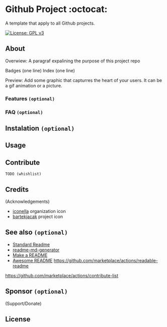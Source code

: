 # Github Project :octocat:

A template that apply to all Github projects.

[![License: GPL v3](https://img.shields.io/badge/License-GPLv3-blue.svg)](https://www.gnu.org/licenses/gpl-3.0)

## About 

Overwiew: A paragraf expalining the purpose of this project repo

Badges (one line)
Index (one line)

Preview: Add some graphic that capturres the heart of your users. It can be a gif animation or a picture.
	
### Features `(optional)`

### FAQ `(optional)`
 
## Instalation `(optional)`

## Usage

## Contribute
	TODO (whishlist)

## Credits 

(Acknowledgements)

- [iconella](https://www.iconfinder.com/iconella) organization icon
- [bartekjacak](https://www.iconfinder.com/bartekjacak) project icon

## See also `(optional)`

- [Standard Readme](https://github.com/RichardLitt/standard-readme)
- [readme-md-generator](https://github.com/kefranabg/readme-md-generator)
- [Make a README](https://github.com/dguo/make-a-readme)
- [Awesome README](https://github.com/matiassingers/awesome-readme)
https://github.com/marketplace/actions/readable-readme

https://github.com/marketplace/actions/contribute-list

## Sponsor `(optional)`

(Support/Donate)

## License
